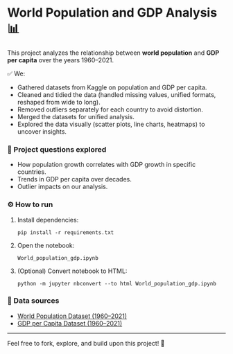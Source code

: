 # World Population and GDP Analysis 📊

This project analyzes the relationship between **world population** and **GDP per capita** over the years 1960–2021.

✅ We:
- Gathered datasets from Kaggle on population and GDP per capita.
- Cleaned and tidied the data (handled missing values, unified formats, reshaped from wide to long).
- Removed outliers separately for each country to avoid distortion.
- Merged the datasets for unified analysis.
- Explored the data visually (scatter plots, line charts, heatmaps) to uncover insights.

### 📌 Project questions explored
- How population growth correlates with GDP growth in specific countries.
- Trends in GDP per capita over decades.
- Outlier impacts on our analysis.

### ⚙️ How to run
1. Install dependencies:
   ```
   pip install -r requirements.txt
   ```
2. Open the notebook:
   ```
   World_population_gdp.ipynb
   ```
3. (Optional) Convert notebook to HTML:
   ```
   python -m jupyter nbconvert --to html World_population_gdp.ipynb
   ```

### 🧩 Data sources
- [World Population Dataset (1960–2021)](https://www.kaggle.com/datasets/kaggleashwin/population-dataset)
- [GDP per Capita Dataset (1960–2021)](https://www.kaggle.com/datasets/gwenaelmouthuy/gdp-per-capita-between-1960-and-2021)

---

Feel free to fork, explore, and build upon this project! 🚀